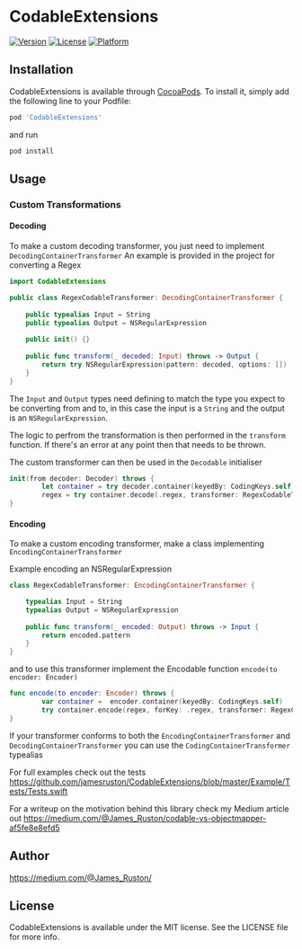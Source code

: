 # CodableExtensions

[![Version](https://img.shields.io/cocoapods/v/CodableExtensions.svg?style=flat)](http://cocoapods.org/pods/CodableExtensions)
[![License](https://img.shields.io/cocoapods/l/CodableExtensions.svg?style=flat)](http://cocoapods.org/pods/CodableExtensions)
[![Platform](https://img.shields.io/cocoapods/p/CodableExtensions.svg?style=flat)](http://cocoapods.org/pods/CodableExtensions)

## Installation

CodableExtensions is available through [CocoaPods](http://cocoapods.org). To install
it, simply add the following line to your Podfile:

```ruby
pod 'CodableExtensions'
```

and run

```bash
pod install
```

## Usage

### Custom Transformations

#### Decoding

To make a custom decoding transformer, you just need to implement `DecodingContainerTransformer`
An example is provided in the project for converting a Regex

```swift
import CodableExtensions

public class RegexCodableTransformer: DecodingContainerTransformer {
    
    public typealias Input = String
    public typealias Output = NSRegularExpression
    
    public init() {}
    
    public func transform(_ decoded: Input) throws -> Output {
        return try NSRegularExpression(pattern: decoded, options: [])
    }
}
```

The `Input` and `Output` types need defining to match the type you expect to be converting from and to, in this case the input is a `String` and the output is an `NSRegularExpression`.

The logic to perfrom the transformation is then performed in the `transform` function. If there's an error at any point then that needs to be thrown.

The custom transformer can then be used in the `Decodable` initialiser

```swift
init(from decoder: Decoder) throws {
        let container = try decoder.container(keyedBy: CodingKeys.self)
        regex = try container.decode(.regex, transformer: RegexCodableTransformer())
}
```

#### Encoding

To make a custom encoding transformer, make a class implementing `EncodingContainerTransformer`

Example encoding an NSRegularExpression
```swift
class RegexCodableTransformer: EncodingContainerTransformer {

    typealias Input = String
    typealias Output = NSRegularExpression
    
    public func transform(_ encoded: Output) throws -> Input {
        return encoded.pattern
    }
}
```
and to use this transformer implement the Encodable function `encode(to encoder: Encoder)`

```swift
func encode(to encoder: Encoder) throws {
        var container =  encoder.container(keyedBy: CodingKeys.self)
        try container.encode(regex, forKey: .regex, transformer: RegexCodableTransformer())
}
```

If your transformer conforms to both the `EncodingContainerTransformer` and `DecodingContainerTransformer` you can use the `CodingContainerTransformer` typealias

For full examples check out the tests https://github.com/jamesruston/CodableExtensions/blob/master/Example/Tests/Tests.swift

For a writeup on the motivation behind this library check my Medium article out https://medium.com/@James_Ruston/codable-vs-objectmapper-af5fe8e8efd5 

## Author

https://medium.com/@James_Ruston/

## License

CodableExtensions is available under the MIT license. See the LICENSE file for more info.
